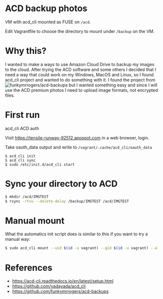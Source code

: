 # ACD backup photos

VM with acd_cli mounted as FUSE on `/acd`. 

Edit Vagrantfile to choose the directory to mount under `/backup` on the VM.

# Why this?

I wanted to make a ways to use Amazon Cloud Drive to backup my images to the cloud. After trying the ACD software and some others I decided that I need a way that could work on my Windows, MacOS and Linux, so I found acd_cli project and wanted to do something with it.
I found the project from ![funkymrrogers/acd-backups](https://github.com/funkymrrogers/acd-backups) but I wanted something easy and since I will use the ACD premium photos I need to upload image formats, not encrypted files.

# First run

acd_cli ACD auth

Visit https://tensile-runway-92512.appspot.com in a web browser, login.

Take oauth_data output and write to `/vagrant/.cache/acd_cli/oauth_data`

```
$ acd_cli init
$ acd_cli sync
$ sudo /etc/init.d/acd_cli start

```

# Sync your directory to ACD

```bash
$ mkdir /acd/IMGTEST
$ rsync -rtvu --delete-delay /backup/IMGTEST /acd/IMGTEST
```

# Manual mount

What the automatics init script does is similar to this if you want to try a manual way:

```bash
$ sudo acd_cli mount --uid $(id -u vagrant) --gid $(id -u vagrant) --allow-other /acd
```

# References

- <https://acd-cli.readthedocs.io/en/latest/setup.html>
- <https://github.com/yadayada/acd_cli>
- <https://github.com/funkymrrogers/acd-backups>

